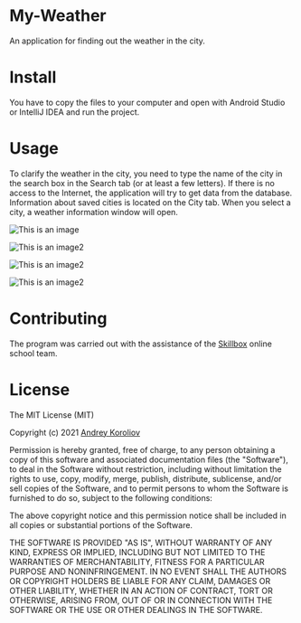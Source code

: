 # My-Weather
An application for finding out the weather in the city.

# Install
You have to copy the files to your computer and open with Android Studio or IntelliJ IDEA and run the project.

# Usage
To clarify the weather in the city, you need to type the name of the city in the search box in the Search tab (or at least a few letters). If there is no access to the Internet, the application will try to get data from the database. Information about saved cities is located on the City tab. When you select a city, a weather information window will open.

![This is an image](/screenshots/search.png)

![This is an image2](/screenshots/searchLetter.png)

![This is an image2](/screenshots/city.png)

![This is an image2](/screenshots/details.png)

# Contributing
The program was carried out with the assistance of the [Skillbox](https://skillbox.ru) online school team.

# License
The MIT License (MIT)

Copyright (c) 2021 [Andrey Koroliov](https://github.com/AndreyKoroliov1981)


Permission is hereby granted, free of charge, to any person obtaining a copy of this software and associated documentation files (the "Software"), to deal in the Software without restriction, including without limitation the rights to use, copy, modify, merge, publish, distribute, sublicense, and/or sell copies of the Software, and to permit persons to whom the Software is furnished to do so, subject to the following conditions:

The above copyright notice and this permission notice shall be included in all copies or substantial portions of the Software.

THE SOFTWARE IS PROVIDED "AS IS", WITHOUT WARRANTY OF ANY KIND, EXPRESS OR IMPLIED, INCLUDING BUT NOT LIMITED TO THE WARRANTIES OF MERCHANTABILITY, FITNESS FOR A PARTICULAR PURPOSE AND NONINFRINGEMENT. IN NO EVENT SHALL THE AUTHORS OR COPYRIGHT HOLDERS BE LIABLE FOR ANY CLAIM, DAMAGES OR OTHER LIABILITY, WHETHER IN AN ACTION OF CONTRACT, TORT OR OTHERWISE, ARISING FROM, OUT OF OR IN CONNECTION WITH THE SOFTWARE OR THE USE OR OTHER DEALINGS IN THE SOFTWARE.
